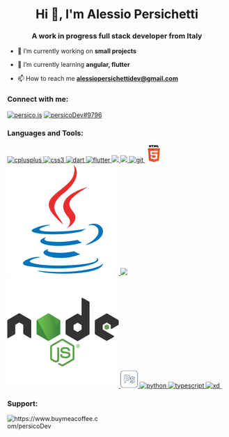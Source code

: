 <h1 align="center">Hi 👋, I'm Alessio Persichetti</h1>
<h3 align="center">A work in progress full stack developer from Italy</h3>

- 🔭 I’m currently working on **small projects**

- 🌱 I’m currently learning **angular, flutter**

- 📫 How to reach me **alessiopersichettidev@gmail.com**

<h3 align="left">Connect with me:</h3>
<p align="left">
<a href="https://instagram.com/persico.js" target="blank"><img align="center" src="https://cdn.jsdelivr.net/npm/simple-icons@3.0.1/icons/instagram.svg" alt="persico.js" height="30" width="40" /></a>
<a href="https://discord.gg/persicoDev#9796" target="blank"><img align="center" src="https://cdn.jsdelivr.net/npm/simple-icons@3.0.1/icons/discord.svg" alt="persicoDev#9796" height="30" width="40" /></a>
</p>

<h3 align="left">Languages and Tools:</h3>
<p align="left"> <a href="https://www.w3schools.com/cpp/" target="_blank"> <img src="https://img.shields.io/badge/C%2B%2B-00599C?style=for-the-badge&logo=c%2B%2B&logoColor=white" alt="cplusplus" /> </a> <a href="https://www.w3schools.com/css/" target="_blank"> <img src="https://img.shields.io/badge/C%2B%2B-00599C?style=for-the-badge&logo=c%2B%2B&logoColor=white" alt="css3" /> </a> <a href="https://dart.dev" target="_blank"> <img src="https://img.shields.io/badge/Dart-0175C2?style=for-the-badge&logo=dart&logoColor=white" alt="dart" /> </a> <a href="https://flutter.dev" target="_blank"> <img src="https://img.shields.io/badge/Flutter-02569B?style=for-the-badge&logo=flutter&logoColor=white" alt="flutter" /> <a href="https://img.shields.io/badge/Angular-DD0031?style=for-the-badge&logo=angular&logoColor=white"><img src="https://img.shields.io/badge/Angular-DD0031?style=for-the-badge&logo=angular&logoColor=white"> </a> <a href="https://www.javascript.com/"> <img src="https://img.shields.io/badge/JavaScript-F7DF1E?style=for-the-badge&logo=javascript&logoColor=black"> <a href="https://git-scm.com/" target="_blank"> <img src="https://www.vectorlogo.zone/logos/git-scm/git-scm-icon.svg" alt="git" /> </a> <a href="https://www.w3.org/html/" target="_blank"> <img src="https://raw.githubusercontent.com/devicons/devicon/master/icons/html5/html5-original-wordmark.svg" alt="html5" width="40" height="40"/> </a> <a href="https://www.java.comcontent.com/devicons/devicon/master/icons/linux/linux-original.svg" alt="linux" width="40" height="40"/> </a> <a href="https://nodejs.org" targ" target="_blank"> <img src="https://raw.githubusercontent.com/devicons/devicon/master/icons/java/java-original.svg" alt="java" /> </a> <a href="https://www.linux.org/" target="_blank"> <img src="https://raw.githubuseret="_blank"> <img src="https://raw.githubusercontent.com/devicons/devicon/master/icons/nodejs/nodejs-original-wordmark.svg" alt="nodejs" /> </a> <a href="https://www.photoshop.com/en" target="_blank"> <img src="https://raw.githubusercontent.com/devicons/devicon/master/icons/photoshop/photoshop-line.svg" alt="photoshop" width="40" height="40" /> </a> <a href="https://www.python.org" target="_blank"> <img src="https://img.shields.io/badge/Python-14354C?style=for-the-badge&logo=python&logoColor=white" alt="python" /> </a> <a href="https://www.typescriptlang.org/" target="_blank"> <img src="https://img.shields.io/badge/TypeScript-007ACC?style=for-the-badge&logo=typescript&logoColor=white" alt="typescript" /> </a> <a href="https://www.adobe.com/products/xd.html" target="_blank"> <img src="https://cdn.worldvectorlogo.com/logos/adobe-xd.svg" alt="xd"width="40" height="40"/> </a> <img scr="https://img.shields.io/badge/Arch_Linux-1793D1?style=for-the-badge&logo=arch-linux&logoColor=white"> </p>

<h3 align="left">Support:</h3>
<p><a href="https://www.buymeacoffee.com/persicoDev"> <img align="left" src="https://cdn.buymeacoffee.com/buttons/v2/default-yellow.png" height="50" width="210" alt="https://www.buymeacoffee.com/persicoDev" /></a></p><br><br>
